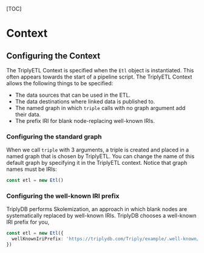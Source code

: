 [TOC]

# Context
## Configuring the Context <!-- {#context} -->

The TriplyETL Context is specified when the `Etl` object is instantiated. This often appears towards the start of a pipeline script. The TriplyETL Context allows the following things to be specified:

- The data sources that can be used in the ETL.
- The data destinations where linked data is published to.
- The named graph in which `triple` calls with no graph argument add their data.
- The prefix IRI for blank node-replacing well-known IRIs.


### Configuring the standard graph

When we call `triple` with 3 arguments, a triple is created and placed in a named graph that is chosen by TriplyETL. You can change the name of this default graph by specifying it in the TriplyETL context. Notice that graph names must be IRIs:

```ts
const etl = new Etl()
```

### Configuring the well-known IRI prefix

TriplyDB performs Skolemization, an approach in which blank nodes are systematically replaced by well-known IRIs. TriplyDB chooses a well-known IRI prefix for you,

```ts
const etl = new Etl({
  wellKnownIriPrefix: 'https://triplydb.com/Triply/example/.well-known/genid/',
})
```
